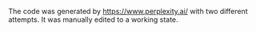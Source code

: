 The code was generated by https://www.perplexity.ai/ with two different attempts.
It was manually edited to a working state.